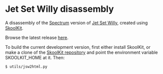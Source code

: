 Jet Set Willy disassembly
=========================

A disassembly of the [Spectrum](http://en.wikipedia.org/wiki/ZX_Spectrum)
version of [Jet Set Willy](http://en.wikipedia.org/wiki/Jet_Set_Willy), created
using [SkoolKit](http://pyskool.ca/?page_id=177).

Browse the latest release [here](http://skoolkid.github.io/jetsetwilly/).

To build the current development version, first either install SkoolKit, or
make a clone of the [SkoolKit repository](https://github.com/skoolkid/skoolkit)
and point the environment variable SKOOLKIT_HOME at it. Then:

    $ utils/jsw2html.py

